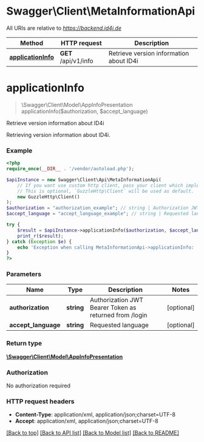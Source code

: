 # Swagger\Client\MetaInformationApi

All URIs are relative to *https://backend.id4i.de*

Method | HTTP request | Description
------------- | ------------- | -------------
[**applicationInfo**](MetaInformationApi.md#applicationInfo) | **GET** /api/v1/info | Retrieve version information about ID4i


# **applicationInfo**
> \Swagger\Client\Model\AppInfoPresentation applicationInfo($authorization, $accept_language)

Retrieve version information about ID4i

Retrieving version information about ID4i.

### Example
```php
<?php
require_once(__DIR__ . '/vendor/autoload.php');

$apiInstance = new Swagger\Client\Api\MetaInformationApi(
    // If you want use custom http client, pass your client which implements `GuzzleHttp\ClientInterface`.
    // This is optional, `GuzzleHttp\Client` will be used as default.
    new GuzzleHttp\Client()
);
$authorization = "authorization_example"; // string | Authorization JWT Bearer Token as returned from /login
$accept_language = "accept_language_example"; // string | Requested language

try {
    $result = $apiInstance->applicationInfo($authorization, $accept_language);
    print_r($result);
} catch (Exception $e) {
    echo 'Exception when calling MetaInformationApi->applicationInfo: ', $e->getMessage(), PHP_EOL;
}
?>
```

### Parameters

Name | Type | Description  | Notes
------------- | ------------- | ------------- | -------------
 **authorization** | **string**| Authorization JWT Bearer Token as returned from /login | [optional]
 **accept_language** | **string**| Requested language | [optional]

### Return type

[**\Swagger\Client\Model\AppInfoPresentation**](../Model/AppInfoPresentation.md)

### Authorization

No authorization required

### HTTP request headers

 - **Content-Type**: application/xml, application/json;charset=UTF-8
 - **Accept**: application/xml, application/json;charset=UTF-8

[[Back to top]](#) [[Back to API list]](../../README.md#documentation-for-api-endpoints) [[Back to Model list]](../../README.md#documentation-for-models) [[Back to README]](../../README.md)


